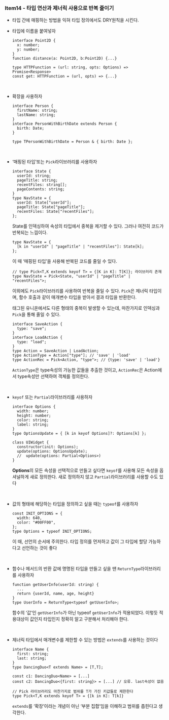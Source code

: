 ### Item14 - 타입 연산과 제너릭 사용으로 반복 줄이기

- 타입 간에 매핑하는 방법을 익혀 타입 정의에서도 DRY원칙을 시킨다.
- 타입에 이름을 붙여넣자

  ```tsx
  interface Point2D {
  	x: number;
  	y: number;
  }
  function distance(a: Point2D, b:Point2D) {...}

  type HTTPFunction = (url: string, opts: Options) => Promise<Response>
  const get: HTTPFunction = (url, opts) => {...}
  ```

  <br/>

- 확장을 사용하자

  ```tsx
  interface Person {
    firstName: string;
    lastName: string;
  }
  interface PersonWithBirthDate extends Person {
    birth: Date;
  }

  type TPersonWithBirthDate = Person & { birth: Date };
  ```

  <br/>

- ‘매핑된 타입’또는 `Pick`라이브러리를 사용하자

  ```tsx
  interface State {
    userId: string;
    pageTitle: string;
    recentFiles: string[];
    pageContents: string;
  }
  type NavState = {
    userId: State["userId"];
    pageTitle: State["pageTitle"];
    recentFiles: State["recentFiles"];
  };
  ```

  State를 인덱싱하여 속성의 타입에서 중복을 제거할 수 있다. 그러나 여전히 코드가 반복되는 느낌이다.

  ```tsx
  type NavState = {
    [k in "userId" | "pageTitle" | "recentFiles"]: State[k];
  };
  ```

  이 때 ‘매핑된 타입’을 사용해 반복된 코드를 줄일 수 있다.

  ```tsx
  // type Pick<T,K extends keyof T> = {[K in K]: T[K]}; 라이브러리 존재
  type NavState = Pick<State, "userId" | "pageTitle" | "recentFiles">;
  ```

  이외에도 `Pick`라이브러리를 사용하여 반복을 줄일 수 있다. `Pick`은 제너릭 타입이며, 함수 호출과 같이 매개변수 타입을 받아서 결과 타입을 반환한다.

  태그된 유니온에서도 다른 형태의 중복이 발생할 수 있는데, 마찬가지로 인덱싱과 `Pick`을 통해 줄일 수 있다.

  ```tsx
  interface SaveAction {
    type: "save";
  }
  interface LoadAction {
    type: "load";
  }
  type Action = SaveAction | LoadAction;
  type ActionType = Action["type"]; // 'save' | 'load'
  type ActionRec = Pick<Action, "type">; // {type: 'save' | 'load'}
  ```

  `ActionType`은 type속성의 가능한 값들을 추출한 것이고, `ActionRec`은 Action에서 type속성만 선택하여 객체를 정의한다.

  <br/>

- `keyof` 또는 `Partial`라이브러리를 사용하자

  ```tsx
  interface Options {
    width: number;
    height: number;
    color: string;
    label: string;
  }
  type OptionsUpdate = { [k in keyof Options]?: Options[k] };

  class UIWidget {
    constructor(init: Options);
    update(options: OptionsUpdate);
    // 	update(options: Partial<Options>)
  }
  ```

  **Options**의 모든 속성을 선택적으로 만들고 싶다면 `keyof`를 사용해 모든 속성을 옵셔널하게 새로 정의한다. 새로 정의하지 않고 `Partial`라이브러리를 사용할 수도 있다

  <br/>

- 값의 형태에 해당하는 타입을 정의하고 싶을 때는 `typeof`를 사용하자

  ```tsx
  const INIT_OPTIONS = {
    width: 640,
    color: "#00FF00",
  };
  type Options = typeof INIT_OPTIONS;
  ```

  이 때, 선언의 순서에 주의한다. 타입 정의를 먼저하고 값이 그 타입에 할당 가능하다고 선언하는 것이 좋다

  <br/>

- 함수나 메서드의 반환 값에 명명된 타입을 만들고 싶을 땐 `ReturnType`라이브러리를 사용하자

  ```tsx
  function getUserInfo(userId: string) {
  	...
  	return {userId, name, age, height}
  }
  type UserInfo = ReturnType<typeof getUserInfo>;
  ```

  함수의 ‘값’인 `getUserInfo`가 아닌 typeof `getUserInfo`가 적용되었다. 이렇듯 적용대상이 값인지 타입인지 정확히 알고 구분해서 처리해야 한다.

  <br/>

- 제너릭 타입에서 매개변수를 제한할 수 있는 방법은 `extends`를 사용하는 것이다

  ```tsx
  interface Name {
  	first: string;
  	last: string;
  }
  type DancingDuo<T extends Name> = [T,T];

  const c1: DancingDuo<Name> = [...]
  const c2: DancingDuo<{first: string}> = [...] // 오류. last속성이 없음

  // Pick 라이브러리도 마찬가지로 범위를 T가 가진 키값들로 제한한다
  type Pick<T,K extends keyof T> = {[k in K]: T[k]}
  ```

  `extends`를 ‘확장’이라는 개념이 아닌 ‘부분 집합’임을 이해하고 범위를 좁힌다고 생각한다.
